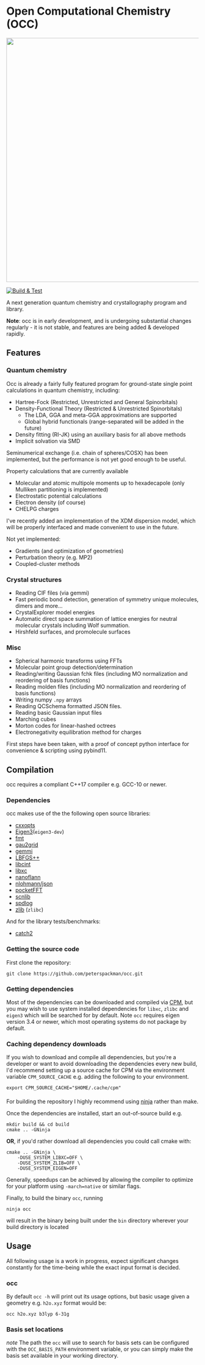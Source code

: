 # Open Computational Chemistry (OCC)
<img src="https://github.com/peterspackman/occ/raw/main/docs/static/occ.png" width=640/>

[![Build & Test](https://github.com/peterspackman/occ/actions/workflows/build_test.yml/badge.svg)](https://github.com/peterspackman/occ/actions/workflows/build_test.yml)

A next generation quantum chemistry and crystallography program and library.

**Note**: occ is in early development, and is undergoing substantial changes regularly - it is not stable, and features are being added & developed rapidly.

## Features

### Quantum chemistry 

Occ is already a fairly fully featured program for ground-state single point calculations in quantum chemistry, including:
- Hartree-Fock (Restricted, Unrestricted and General Spinorbitals)
- Density-Functional Theory (Restricted & Unrestricted Spinorbitals)
    - The LDA, GGA and meta-GGA approximations are supported
    - Global hybrid functionals (range-separated will be added in the future)
- Density fitting (RI-JK) using an auxiliary basis for all above methods
- Implicit solvation via SMD

Seminumerical exchange (i.e. chain of spheres/COSX) has been implemented, but the performance is not yet good enough to be useful.

Property calculations that are currently available
- Molecular and atomic multipole moments up to hexadecapole (only Mulliken partitioning is implemented)
- Electrostatic potential calculations
- Electron density (of course)
- CHELPG charges

I've recently added an implementation of the XDM dispersion model, which will be properly interfaced and made convenient to use
in the future.

Not yet implemented:
- Gradients (and optimization of geometries)
- Perturbation theory (e.g. MP2)
- Coupled-cluster methods

### Crystal structures

- Reading CIF files (via gemmi)
- Fast periodic bond detection, generation of symmetry unique molecules, dimers and more...
- CrystalExplorer model energies
- Automatic direct space summation of lattice energies for neutral molecular crystals including Wolf summation.
- Hirshfeld surfaces, and promolecule surfaces

### Misc
- Spherical harmonic transforms using FFTs
- Molecular point group detection/determination
- Reading/writing Gaussian fchk files (including MO normalization and reordering of basis functions)
- Reading molden files (including MO normalization and reordering of basis functions)
- Writing numpy `.npy` arrays
- Reading QCSchema formatted JSON files.
- Reading basic Gaussian input files
- Marching cubes
- Morton codes for linear-hashed octrees
- Electronegativity equilibration method for charges

First steps have been taken, with a proof of concept python interface for convenience & scripting using pybind11.

## Compilation

occ requires a compliant C++17 compiler e.g. GCC-10 or newer.

### Dependencies

occ makes use of the the following open source libraries:

- [cxxopts](https://github.com/jarro2783/cxxopts)
- [Eigen3](https://eigen.tuxfamily.org/)(`eigen3-dev`)
- [fmt](https://github.com/fmtlib/fmt)
- [gau2grid](https://github.com/dgasmith/gau2grid)
- [gemmi](https://gemmi.readthedocs.io/)
- [LBFGS++](https://lbfgspp.statr.me/)
- [libcint](https://github.com/sunqm/libcint)
- [libxc](http://www.tddft.org/programs/libxc/)
- [nanoflann](https://github.com/jlblancoc/nanoflann)
- [nlohmann/json](https://github.com/nlohmann/json)
- [pocketFFT](https://github.com/hayguen/pocketfft)
- [scnlib](https://github.com/eliaskosunen/scnlib)
- [spdlog](https://github.com/gabime/spdlog)
- [zlib](https://zlib.net/) (`zlibc`)

And for the library tests/benchmarks:

- [catch2](https://github.com/catchorg/Catch2)


### Getting the source code

First clone the repository:
```
git clone https://github.com/peterspackman/occ.git
```

### Getting dependencies

Most of the dependencies can be downloaded and compiled via [CPM](https://github.com/cpm-cmake/CPM.cmake),
but you may wish to use system installed dependencies for `libxc`, `zlibc` and `eigen3` which will be searched for by default.
Note `occ` requires eigen version 3.4 or newer, which most operating systems do not package by default.

### Caching dependency downloads

If you wish to download and compile all dependencies, but you're a developer or want to avoid downloading
the dependencies every new build, I'd recommend setting up a source cache for CPM
via the environment variable `CPM_SOURCE_CACHE` e.g. adding the following to your environment.

```
export CPM_SOURCE_CACHE="$HOME/.cache/cpm"
```

#### 

For building the repository I highly recommend using [ninja](https://ninja-build.org/) rather
than make.

Once the dependencies are installed, start an out-of-source build e.g.
```
mkdir build && cd build
cmake .. -GNinja
```

**OR**, if you'd rather download all dependencies you could call cmake with:

```
cmake .. -GNinja \
    -DUSE_SYSTEM_LIBXC=OFF \
    -DUSE_SYSTEM_ZLIB=OFF \
    -DUSE_SYSTEM_EIGEN=OFF
```

Generally, speedups can be achieved by allowing the compiler to optimize for your platform using `-march=native` or similar flags.

Finally, to build the binary `occ`, running

```
ninja occ
```

will result in the binary being built under the `bin` directory wherever
your build directory is located

## Usage

All following usage is a work in progress, expect significant changes
constantly for the time-being while the exact input format is decided.

### occ

By default `occ -h` will print out its usage options, but basic usage
given a geometry e.g. `h2o.xyz` format would be:

```
occ h2o.xyz b3lyp 6-31g
```

### Basis set locations
*note* The path the `occ` will use to search for basis sets can be configured with the `OCC_BASIS_PATH` environment variable,
or you can simply make the basis set available in your working directory.
